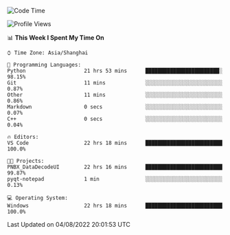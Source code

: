 <!--START_SECTION:waka-->
![Code Time](http://img.shields.io/badge/Code%20Time-192%20hrs%2011%20mins-blue)

![Profile Views](http://img.shields.io/badge/Profile%20Views-0-blue)

📊 **This Week I Spent My Time On** 

```text
⌚︎ Time Zone: Asia/Shanghai

💬 Programming Languages: 
Python                   21 hrs 53 mins      ████████████████████████░   98.15% 
Git                      11 mins             ░░░░░░░░░░░░░░░░░░░░░░░░░   0.87% 
Other                    11 mins             ░░░░░░░░░░░░░░░░░░░░░░░░░   0.86% 
Markdown                 0 secs              ░░░░░░░░░░░░░░░░░░░░░░░░░   0.07% 
C++                      0 secs              ░░░░░░░░░░░░░░░░░░░░░░░░░   0.04%

🔥 Editors: 
VS Code                  22 hrs 18 mins      █████████████████████████   100.0%

🐱‍💻 Projects: 
PNBX_DataDecodeUI        22 hrs 16 mins      █████████████████████████   99.87% 
pyqt-notepad             1 min               ░░░░░░░░░░░░░░░░░░░░░░░░░   0.13%

💻 Operating System: 
Windows                  22 hrs 18 mins      █████████████████████████   100.0%

```


 Last Updated on 04/08/2022 20:01:53 UTC
<!--END_SECTION:waka-->